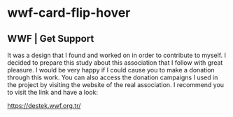 # wwf-card-flip-hover

## WWF | Get Support
It was a design that I found and worked on in order to contribute to myself. I decided to prepare this study about this association that I follow with great pleasure. I would be very happy if I could cause you to make a donation through this work. You can also access the donation campaigns I used in the project by visiting the website of the real association. I recommend you to visit the link and have a look:

https://destek.wwf.org.tr/
